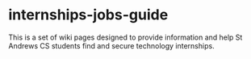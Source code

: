 # internships-jobs-guide
This is a set of wiki pages designed to provide information and help St Andrews CS students find and secure technology internships. 
